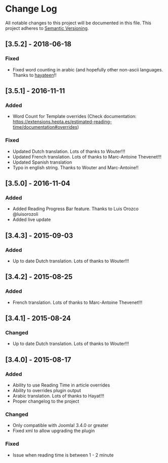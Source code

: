 # Change Log
All notable changes to this project will be documented in this file.
This project adheres to [Semantic Versioning](http://semver.org/).

## [3.5.2] - 2018-06-18

### Fixed
- Fixed word counting in arabic (and hopefully other non-ascii languages. Thanks to [hayateen](https://github.com/carcam/plg_readingtime/issues/13)!!

## [3.5.1] - 2016-11-11

### Added
- Word Count for Template overrides (Check documentation: https://extensions.hepta.es/estimated-reading-time/documentation#overrides)

### Fixed
- Updated Dutch translation. Lots of thanks to Wouter!!!
- Updated French translation. Lots of thanks to Marc-Antoine Thevenet!!!
- Updated Spanish translation
- Typo in english string. Thanks to Wouter and Marc-Antoine!!

## [3.5.0] - 2016-11-04

### Added

- Added Reading Progress Bar feature. Thanks to Luis Orozco @luisorozoli
- Added live update

## [3.4.3] - 2015-09-03

### Added

- Up to date Dutch translation. Lots of thanks to Wouter!!!

## [3.4.2] - 2015-08-25

### Added

- French translation. Lots of thanks to Marc-Antoine Thevenet!!!

## [3.4.1] - 2015-08-24

### Changed

- Up to date Dutch translation. Lots of thanks to Wouter!!!

## [3.4.0] - 2015-08-17

### Added

- Ability to use Reading Time in article overrides
- Ability to overrides plugin output
- Arabic translation. Lots of thanks to Hayat!!!
- Proper changelog to the project

### Changed

- Only compatible with Joomla! 3.4.0 or greater
- Fixed xml to allow upgrading the plugin

### Fixed

- Issue when reading time is between 1 - 2 minute
